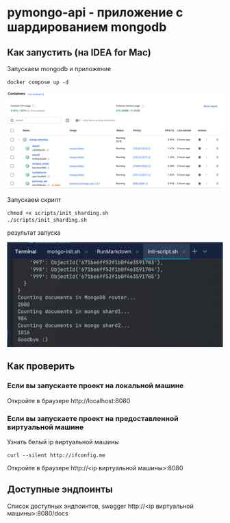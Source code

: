 # pymongo-api - приложение с шардированием mongodb

## Как запустить (на IDEA for Mac)

Запускаем mongodb и приложение

```shell
docker compose up -d
```

![img1.png](resources/img1.png)

Запускаем скрипт

```shell
chmod +x scripts/init_sharding.sh
./scripts/init_sharding.sh
```

результат запуска

![img.png](resources/img2.png)

## Как проверить

### Если вы запускаете проект на локальной машине

Откройте в браузере http://localhost:8080

### Если вы запускаете проект на предоставленной виртуальной машине

Узнать белый ip виртуальной машины

```shell
curl --silent http://ifconfig.me
```

Откройте в браузере http://<ip виртуальной машины>:8080

## Доступные эндпоинты

Список доступных эндпоинтов, swagger http://<ip виртуальной машины>:8080/docs